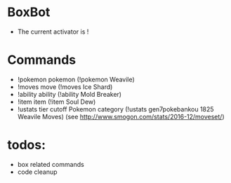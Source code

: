 # BoxBot
* The current activator is !

# Commands
* !pokemon pokemon (!pokemon Weavile)
* !moves move (!moves Ice Shard)
* !ability ability (!ability Mold Breaker)
* !item item (!item Soul Dew)
* !ustats tier cutoff Pokemon category (!ustats gen7pokebankou 1825 Weavile Moves) (see http://www.smogon.com/stats/2016-12/moveset/)

# todos:
* box related commands
* code cleanup
